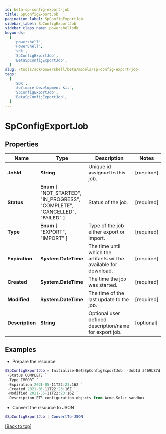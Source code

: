 ```yaml
---
id: beta-sp-config-export-job
title: SpConfigExportJob
pagination_label: SpConfigExportJob
sidebar_label: SpConfigExportJob
sidebar_class_name: powershellsdk
keywords:
  [
    'powershell',
    'PowerShell',
    'sdk',
    'SpConfigExportJob',
    'BetaSpConfigExportJob',
  ]
slug: /tools/sdk/powershell/beta/models/sp-config-export-job
tags:
  [
    'SDK',
    'Software Development Kit',
    'SpConfigExportJob',
    'BetaSpConfigExportJob',
  ]
---
```


# SpConfigExportJob

## Properties

| Name | Type | Description | Notes |
| --- | --- | --- | --- |
| **JobId** | **String** | Unique id assigned to this job. | [required] |
| **Status** | **Enum** [ "NOT_STARTED", "IN_PROGRESS", "COMPLETE", "CANCELLED", "FAILED" ] | Status of the job. | [required] |
| **Type** | **Enum** [ "EXPORT", "IMPORT" ] | Type of the job, either export or import. | [required] |
| **Expiration** | **System.DateTime** | The time until which the artifacts will be available for download. | [required] |
| **Created** | **System.DateTime** | The time the job was started. | [required] |
| **Modified** | **System.DateTime** | The time of the last update to the job. | [required] |
| **Description** | **String** | Optional user defined description/name for export job. | [optional] |

## Examples

- Prepare the resource

```powershell
$SpConfigExportJob = Initialize-BetaSpConfigExportJob  -JobId 3469b87d-48ca-439a-868f-2160001da8c1 `
 -Status COMPLETE `
 -Type IMPORT `
 -Expiration 2021-05-11T22:23:16Z `
 -Created 2021-05-11T22:23:16Z `
 -Modified 2021-05-11T22:23:16Z `
 -Description ETS configuration objects from Acme-Solar sandbox
```

- Convert the resource to JSON

```powershell
$SpConfigExportJob | ConvertTo-JSON
```

[[Back to top]](#)
